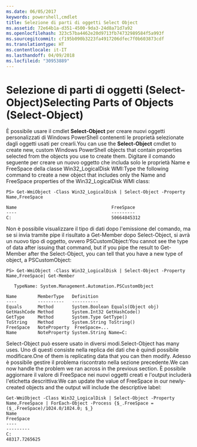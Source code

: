 ```yaml
---
ms.date: 06/05/2017
keywords: powershell,cmdlet
title: Selezione di parti di oggetti Select Object
ms.assetid: 72e64b1a-d351-4500-9da3-24d8a71d7a92
ms.openlocfilehash: 323c57ba4462e20d9713fb74732989584f5a993f
ms.sourcegitcommit: cf195b090b3223fa4917206dfec7f0b603873cdf
ms.translationtype: HT
ms.contentlocale: it-IT
ms.lasthandoff: 04/09/2018
ms.locfileid: "30953889"
---
```

# <a name="selecting-parts-of-objects-select-object"></a><span data-ttu-id="847d4-103">Selezione di parti di oggetti (Select-Object)</span><span class="sxs-lookup"><span data-stu-id="847d4-103">Selecting Parts of Objects (Select-Object)</span></span>

<span data-ttu-id="847d4-104">È possibile usare il cmdlet **Select-Object** per creare nuovi oggetti personalizzati di Windows PowerShell contenenti le proprietà selezionate dagli oggetti usati per crearli.</span><span class="sxs-lookup"><span data-stu-id="847d4-104">You can use the **Select-Object** cmdlet to create new, custom Windows PowerShell objects that contain properties selected from the objects you use to create them.</span></span> <span data-ttu-id="847d4-105">Digitare il comando seguente per creare un nuovo oggetto che includa solo le proprietà Name e FreeSpace della classe Win32_LogicalDisk WMI:</span><span class="sxs-lookup"><span data-stu-id="847d4-105">Type the following command to create a new object that includes only the Name and FreeSpace properties of the Win32_LogicalDisk WMI class:</span></span>

```
PS> Get-WmiObject -Class Win32_LogicalDisk | Select-Object -Property Name,FreeSpace

Name                                    FreeSpace
----                                    ---------
C:                                      50664845312
```

<span data-ttu-id="847d4-106">Non è possibile visualizzare il tipo di dati dopo l'emissione del comando, ma se si invia tramite pipe il risultato a Get-Member dopo Select-Object, si avrà un nuovo tipo di oggetto, ovvero PSCustomObject:</span><span class="sxs-lookup"><span data-stu-id="847d4-106">You cannot see the type of data after issuing that command, but if you pipe the result to Get-Member after the Select-Object, you can tell that you have a new type of object, a PSCustomObject:</span></span>

```
PS> Get-WmiObject -Class Win32_LogicalDisk | Select-Object -Property Name,FreeSpace| Get-Member

   TypeName: System.Management.Automation.PSCustomObject

Name        MemberType   Definition
----        ----------   ----------
Equals      Method       System.Boolean Equals(Object obj)
GetHashCode Method       System.Int32 GetHashCode()
GetType     Method       System.Type GetType()
ToString    Method       System.String ToString()
FreeSpace   NoteProperty  FreeSpace=...
Name        NoteProperty System.String Name=C:
```

<span data-ttu-id="847d4-107">Select-Object può essere usato in diversi modi.</span><span class="sxs-lookup"><span data-stu-id="847d4-107">Select-Object has many uses.</span></span> <span data-ttu-id="847d4-108">Uno di questi consiste nella replica dei dati che è quindi possibile modificare.</span><span class="sxs-lookup"><span data-stu-id="847d4-108">One of them is replicating data that you can then modify.</span></span> <span data-ttu-id="847d4-109">Adesso è possibile gestire il problema riscontrato nella sezione precedente.</span><span class="sxs-lookup"><span data-stu-id="847d4-109">We can now handle the problem we ran across in the previous section.</span></span> <span data-ttu-id="847d4-110">È possibile aggiornare il valore di FreeSpace nei nuovi oggetti creati e l'output includerà l'etichetta descrittiva:</span><span class="sxs-lookup"><span data-stu-id="847d4-110">We can update the value of FreeSpace in our newly-created objects and the output will include the descriptive label:</span></span>

```
Get-WmiObject -Class Win32_LogicalDisk | Select-Object -Property Name,FreeSpace | ForEach-Object -Process {$_.FreeSpace = ($_.FreeSpace)/1024.0/1024.0; $_}
Name                                                                  FreeSpace
----                                                                  ---------
C:                                                                48317.7265625
```